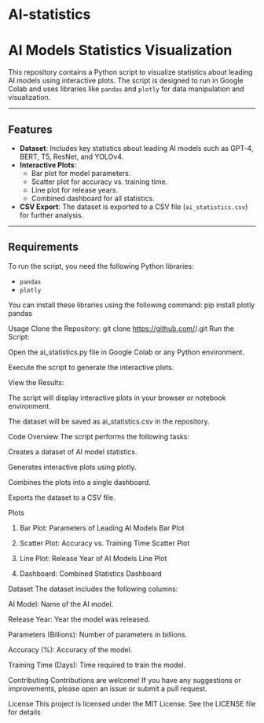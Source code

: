 # AI-statistics
# AI Models Statistics Visualization

This repository contains a Python script to visualize statistics about leading AI models using interactive plots. The script is designed to run in Google Colab and uses libraries like `pandas` and `plotly` for data manipulation and visualization.

---

## **Features**
- **Dataset**: Includes key statistics about leading AI models such as GPT-4, BERT, T5, ResNet, and YOLOv4.
- **Interactive Plots**:
  - Bar plot for model parameters.
  - Scatter plot for accuracy vs. training time.
  - Line plot for release years.
  - Combined dashboard for all statistics.
- **CSV Export**: The dataset is exported to a CSV file (`ai_statistics.csv`) for further analysis.

---

## **Requirements**
To run the script, you need the following Python libraries:
- `pandas`
- `plotly`

You can install these libraries using the following command:
pip install plotly pandas

Usage
Clone the Repository:
git clone https://github.com/<your-username>/<your-repo-name>.git
Run the Script:

Open the ai_statistics.py file in Google Colab or any Python environment.

Execute the script to generate the interactive plots.

View the Results:

The script will display interactive plots in your browser or notebook environment.

The dataset will be saved as ai_statistics.csv in the repository.

Code Overview
The script performs the following tasks:

Creates a dataset of AI model statistics.

Generates interactive plots using plotly.

Combines the plots into a single dashboard.

Exports the dataset to a CSV file.

Plots
1. Bar Plot: Parameters of Leading AI Models
Bar Plot

2. Scatter Plot: Accuracy vs. Training Time
Scatter Plot

3. Line Plot: Release Year of AI Models
Line Plot

4. Dashboard: Combined Statistics
Dashboard

Dataset
The dataset includes the following columns:

AI Model: Name of the AI model.

Release Year: Year the model was released.

Parameters (Billions): Number of parameters in billions.

Accuracy (%): Accuracy of the model.

Training Time (Days): Time required to train the model.

Contributing
Contributions are welcome! If you have any suggestions or improvements, please open an issue or submit a pull request.

License
This project is licensed under the MIT License. See the LICENSE file for details
